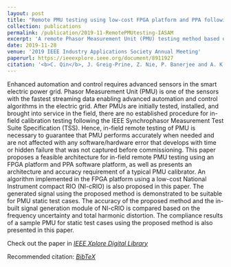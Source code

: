 ```yaml
---
layout: post
title: "Remote PMU testing using low-cost FPGA platform and PPA following IEEE TSS"
collection: publications
permalink: /publication/2019-11-RemotePMUtesting-IASAM
excerpt: 'A remote Phasor Measurement Unit (PMU) testing method based on IEEE Synchrophasor Measurement Test Suite Specification (TSS) using low-cost FPGA platform and PPA.'
date: 2019-11-28
venue: '2019 IEEE Industry Applications Society Annual Meeting'
paperurl: https://ieeexplore.ieee.org/document/8911927
citation: '<b>C. Qin</b>, J. Greig-Prine, Z. Nie, P. Banerjee and A. K. Srivastava, "Remote PMU Testing using Low-cost FPGA Platform and PPA following IEEE TSS," 2019 IEEE Industry Applications Society Annual Meeting, 2019, pp. 1-7, doi: 10.1109/IAS.2019.8911927. - [<a href = "bib/2019-11-RemotePMUtesting-IASAM.bib">BibTeX</a>]'
---
```


Enhanced automation and control requires advanced sensors in the smart electric power grid. Phasor Measurement Unit (PMU) is one of the sensors with the fastest streaming data enabling advanced automation and control algorithms in the electric grid. After PMUs are initially tested, installed, and brought into service in the field, there are no established procedure for in-field calibration testing following the IEEE Synchrophasor Measurement Test Suite Specification (TSS). Hence, in-field remote testing of PMU is necessary to guarantee that PMU performs accurately when needed and are not affected with any software/hardware error that develops with time or hidden failure that was not captured before commissioning. This paper proposes a feasible architecture for in-field remote PMU testing using an FPGA platform and PPA software platform, as well as presents an architecture and accuracy requirement of a typical PMU calibrator. An algorithm implemented in the FPGA platform using a low-cost National Instrument compact RIO (NI-cRIO) is also proposed in this paper. The generated signal using the proposed method is demonstrated to be suitable for PMU static test cases. The accuracy of the proposed method and the in-built signal generation module of NI-cRIO is compared based on the frequency uncertainty and total harmonic distortion. The compliance results of a sample PMU for static test cases using the proposed method is also presented in this paper.

Check out the paper in [*<u>IEEE Xplore Digital Library</u>*](https://ieeexplore.ieee.org/document/8911927)

Recommended citation: [*<u>BibTeX</u>*](http://chuanqin1230.github.io/files/2019-11-RemotePMUtesting-IASAM.bib)


